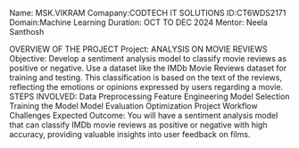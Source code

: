 Name: MSK.VIKRAM
Comapany:CODTECH IT SOLUTIONS
ID:CT6WDS2171
Domain:Machine Learning
Duration: OCT TO DEC 2024
Mentor: Neela Santhosh

OVERVIEW OF THE PROJECT
Project: ANALYSIS ON MOVIE REVIEWS
Objective:
   Develop a sentiment analysis model to classify movie reviews as positive or negative.
   Use a dataset like the IMDb Movie Reviews dataset for training and testing.
   This classification is based on the text of the reviews, reflecting 
   the emotions or opinions expressed by users regarding a movie.
STEPS INVOLVED:
   Data Preprocessing
   Feature Engineering
   Model Selection
   Training the Model
   Model Evaluation
   Optimization
   Project Workflow
   Challenges
Expected Outcome:
 You will have a sentiment analysis model that can classify IMDb movie reviews as positive or 
  negative with high accuracy, providing valuable insights into user feedback on films.
